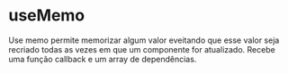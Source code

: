 # useMemo

Use memo permite memorizar algum valor eveitando que esse valor seja recriado
todas as vezes em que um componente for atualizado. Recebe uma função callback e
um array de dependências.
